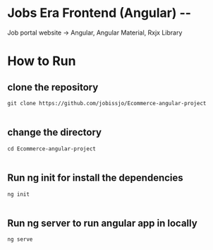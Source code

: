 # Jobs Era Frontend (Angular) --

Job portal website -> Angular, Angular Material, Rxjx Library <br />

# How to Run

## clone the repository <br />
```git clone https://github.com/jobissjo/Ecommerce-angular-project```<br /><br />
## change the directory <br />
```cd Ecommerce-angular-project```<br /><br />
## Run ng init for install the dependencies <br />
```ng init```<br /><br />
## Run ng server to run angular app in locally<br />
```ng serve```


